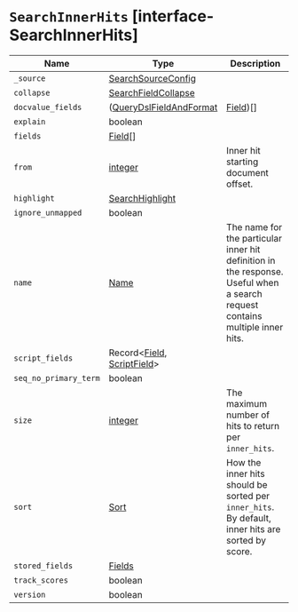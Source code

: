 # `SearchInnerHits` [interface-SearchInnerHits]

| Name | Type | Description |
| - | - | - |
| `_source` | [SearchSourceConfig](./SearchSourceConfig.md) | &nbsp; |
| `collapse` | [SearchFieldCollapse](./SearchFieldCollapse.md) | &nbsp; |
| `docvalue_fields` | ([QueryDslFieldAndFormat](./QueryDslFieldAndFormat.md) | [Field](./Field.md))[] | &nbsp; |
| `explain` | boolean | &nbsp; |
| `fields` | [Field](./Field.md)[] | &nbsp; |
| `from` | [integer](./integer.md) | Inner hit starting document offset. |
| `highlight` | [SearchHighlight](./SearchHighlight.md) | &nbsp; |
| `ignore_unmapped` | boolean | &nbsp; |
| `name` | [Name](./Name.md) | The name for the particular inner hit definition in the response. Useful when a search request contains multiple inner hits. |
| `script_fields` | Record<[Field](./Field.md), [ScriptField](./ScriptField.md)> | &nbsp; |
| `seq_no_primary_term` | boolean | &nbsp; |
| `size` | [integer](./integer.md) | The maximum number of hits to return per `inner_hits`. |
| `sort` | [Sort](./Sort.md) | How the inner hits should be sorted per `inner_hits`. By default, inner hits are sorted by score. |
| `stored_fields` | [Fields](./Fields.md) | &nbsp; |
| `track_scores` | boolean | &nbsp; |
| `version` | boolean | &nbsp; |
